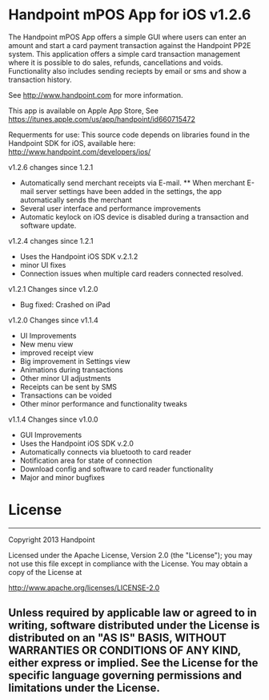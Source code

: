 Handpoint mPOS App for iOS v1.2.6
===============
The Handpoint mPOS App offers a simple GUI where users can enter an amount and start a card payment transaction against the Handpoint PP2E system. This application offers a simple card transaction management where it is possible to do sales, refunds, cancellations and voids. Functionality also includes sending reciepts by email or sms and show a transaction history.

See http://www.handpoint.com for more information.

This app is available on Apple App Store, See https://itunes.apple.com/us/app/handpoint/id660715472
 
Requerments for use:
This source code depends on libraries found in the Handpoint SDK for iOS, available here: http://www.handpoint.com/developers/ios/

v1.2.6 changes since 1.2.1
* Automatically send merchant receipts via E-mail.
** When merchant E-mail server settings have been added in the settings, the app automatically sends the merchant  
* Several user interface and performance improvements
* Automatic keylock on iOS device is disabled during a transaction and software update.

v1.2.4 changes since 1.2.1
* Uses the Handpoint iOS SDK v.2.1.2
* minor UI fixes
* Connection issues when multiple card readers connected resolved.

v1.2.1 Changes since v1.2.0
* Bug fixed: Crashed on iPad

v1.2.0 Changes since v1.1.4
* UI Improvements
* New menu view
* improved  receipt view
* Big improvement in Settings view
* Animations during transactions
* Other minor UI adjustments
* Receipts can be sent by SMS
* Transactions can be voided
* Other minor performance and functionality tweaks

v1.1.4 Changes since v1.0.0
* GUI Improvements
* Uses the Handpoint iOS SDK v.2.0
* Automatically connects via bluetooth to card reader
* Notification area for state of connection
* Download config and software to card reader functionality
* Major and minor bugfixes

License
===============
------------------------
 Copyright 2013 Handpoint

 Licensed under the Apache License, Version 2.0 (the "License");
 you may not use this file except in compliance with the License.
 You may obtain a copy of the License at

 http://www.apache.org/licenses/LICENSE-2.0

 Unless required by applicable law or agreed to in writing, software
 distributed under the License is distributed on an "AS IS" BASIS,
 WITHOUT WARRANTIES OR CONDITIONS OF ANY KIND, either express or implied.
 See the License for the specific language governing permissions and
 limitations under the License.
 ------------------------
